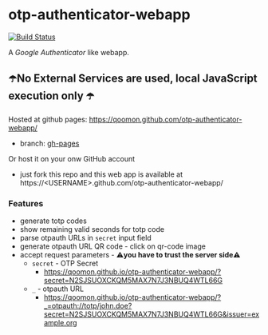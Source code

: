 # otp-authenticator-webapp
[![Build Status](https://travis-ci.org/qoomon/otp-authenticator-webapp.svg?branch=master)](https://travis-ci.org/qoomon/otp-authenticator-webapp)

A *Google Authenticator* like webapp.

## ☂️No External Services are used, local JavaScript execution only ☂️

Hosted at github pages: https://qoomon.github.com/otp-authenticator-webapp/
* branch: [gh-pages](https://github.com/qoomon/otp-authenticator-webapp/tree/gh-pages)

Or host it on your onw GitHub account 
* just fork this repo and this web app is available at https://\<USERNAME>.github.com/otp-authenticator-webapp/


### Features
* generate totp codes
* show remaining valid seconds for totp code
* parse otpauth URLs in `secret` input field
* generate otpauth URL QR code - click on qr-code image
* accept request parameters - ⚠️**you have to trust the server side**⚠️
  * `secret` - OTP Secret
    * https://qoomon.github.io/otp-authenticator-webapp/?secret=N2SJSUOXCKQM5MAX7N7J3NBUQ4WTL66G
  * `_` - otpauth URL 
    * https://qoomon.github.io/otp-authenticator-webapp/?_=otpauth://totp/john.doe?secret=N2SJSUOXCKQM5MAX7N7J3NBUQ4WTL66G&issuer=example.org
